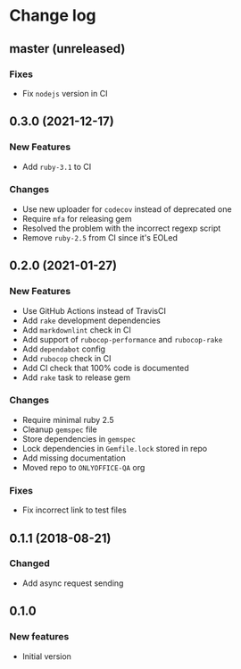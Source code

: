 # Change log

## master (unreleased)

### Fixes

* Fix `nodejs` version in CI

## 0.3.0 (2021-12-17)

### New Features

* Add `ruby-3.1` to CI

### Changes

* Use new uploader for `codecov` instead of deprecated one
* Require `mfa` for releasing gem
* Resolved the problem with the incorrect regexp script
* Remove `ruby-2.5` from CI since it's EOLed

## 0.2.0 (2021-01-27)

### New Features

* Use GitHub Actions instead of TravisCI
* Add `rake` development dependencies
* Add `markdownlint` check in CI
* Add support of `rubocop-performance` and `rubocop-rake`
* Add `dependabot` config
* Add `rubocop` check in CI
* Add CI check that 100% code is documented
* Add `rake` task to release gem

### Changes

* Require minimal ruby 2.5
* Cleanup `gemspec` file
* Store dependencies in `gemspec`
* Lock dependencies in `Gemfile.lock` stored in repo
* Add missing documentation
* Moved repo to `ONLYOFFICE-QA` org

### Fixes

* Fix incorrect link to test files

## 0.1.1 (2018-08-21)

### Changed

* Add async request sending

## 0.1.0

### New features

* Initial version
